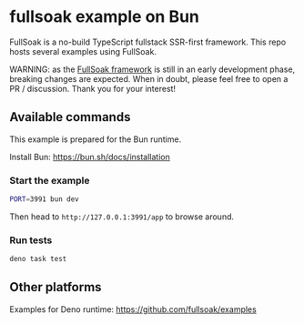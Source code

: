 # fullsoak example on Bun

FullSoak is a no-build TypeScript fullstack SSR-first framework. This repo hosts
several examples using FullSoak.

WARNING: as the [FullSoak framework](https://jsr.io/@fullsoak/fullsoak) is still
in an early development phase, breaking changes are expected. When in doubt,
please feel free to open a PR / discussion. Thank you for your interest!

## Available commands

This example is prepared for the Bun runtime.

Install Bun: https://bun.sh/docs/installation

### Start the example

```bash
PORT=3991 bun dev
```

Then head to `http://127.0.0.1:3991/app` to browse around.

### Run tests

```bash
deno task test
```

## Other platforms

Examples for Deno runtime: https://github.com/fullsoak/examples
